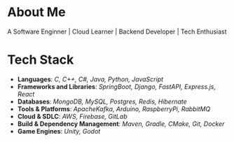 # About Me
A Software Enginner | Cloud Learner | Backend Developer | Tech Enthusiast

# Tech Stack
- **Languages**: _C, C++, C#, Java, Python, JavaScript_
- **Frameworks and Libraries**: _SpringBoot, Django, FastAPI, Express.js, React_
- **Databases**: _MongoDB, MySQL, Postgres, Redis, Hibernate_
- **Tools & Platforms**: _ApacheKafka, Arduino, RaspberryPi, RabbitMQ_
- **Cloud & SDLC**: _AWS, Firebase, GitLab_
- **Build & Dependency Management**: _Maven, Gradle, CMake, Git, Docker_
- **Game Engines**: _Unity, Godot_
